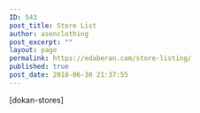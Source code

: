 ```yaml
---
ID: 543
post_title: Store List
author: asenclothing
post_excerpt: ""
layout: page
permalink: https://edaberan.com/store-listing/
published: true
post_date: 2018-06-30 21:37:55
---
```

[dokan-stores]